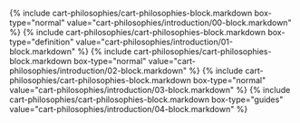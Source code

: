 {% include cart-philosophies/cart-philosophies-block.markdown box-type="normal" 
value="cart-philosophies/introduction/00-block.markdown" %}
{% include cart-philosophies/cart-philosophies-block.markdown box-type="definition" 
value="cart-philosophies/introduction/01-block.markdown" %}
{% include cart-philosophies/cart-philosophies-block.markdown box-type="normal" 
value="cart-philosophies/introduction/02-block.markdown" %}
{% include cart-philosophies/cart-philosophies-block.markdown box-type="normal" 
value="cart-philosophies/introduction/03-block.markdown" %}
{% include cart-philosophies/cart-philosophies-block.markdown box-type="guides" 
value="cart-philosophies/introduction/04-block.markdown" %}